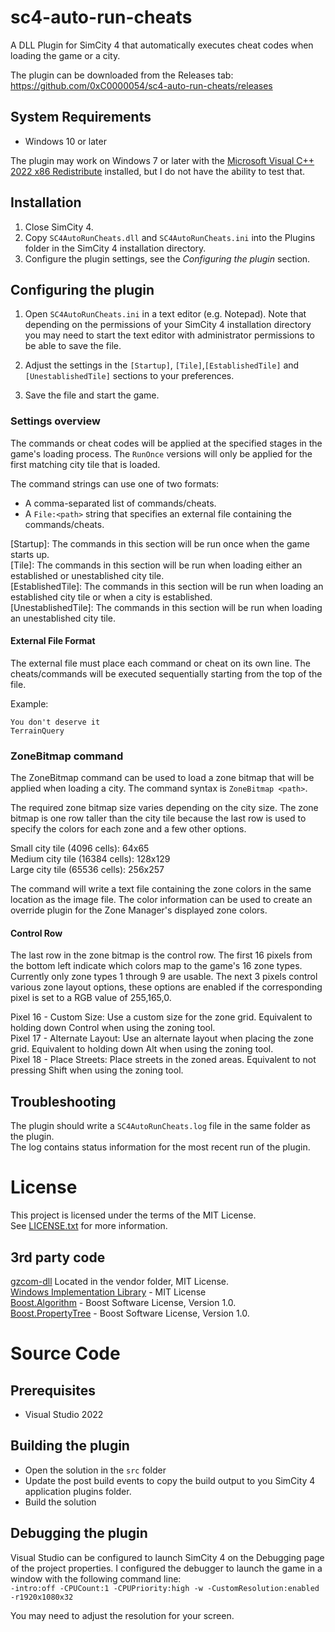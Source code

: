 # sc4-auto-run-cheats

A DLL Plugin for SimCity 4 that automatically executes cheat codes when loading the game or a city.

The plugin can be downloaded from the Releases tab: https://github.com/0xC0000054/sc4-auto-run-cheats/releases

## System Requirements

* Windows 10 or later

The plugin may work on Windows 7 or later with the [Microsoft Visual C++ 2022 x86 Redistribute](https://aka.ms/vs/17/release/vc_redist.x86.exe)
installed, but I do not have the ability to test that.

## Installation

1. Close SimCity 4.
2. Copy `SC4AutoRunCheats.dll` and `SC4AutoRunCheats.ini` into the Plugins folder in the SimCity 4 installation directory.
3. Configure the plugin settings, see the *Configuring the plugin* section.

## Configuring the plugin

1. Open `SC4AutoRunCheats.ini` in a text editor (e.g. Notepad).
Note that depending on the permissions of your SimCity 4 installation directory you may need to start the text editor with administrator permissions to be able to save the file.

2. Adjust the settings in the `[Startup]`, `[Tile]`,`[EstablishedTile]` and `[UnestablishedTile]` sections to your preferences.

3. Save the file and start the game.

### Settings overview

The commands or cheat codes will be applied at the specified stages in the game's loading process.
The `RunOnce` versions will only be applied for the first matching city tile that is loaded.

The command strings can use one of two formats:

* A comma-separated list of commands/cheats.
* A `File:<path>` string that specifies an external file containing the commands/cheats.

[Startup]: The commands in this section will be run once when the game starts up.    
[Tile]: The commands in this section will be run when loading either an established or unestablished city tile.    
[EstablishedTile]: The commands in this section will be run when loading an established city tile or when a city is established.    
[UnestablishedTile]: The commands in this section will be run when loading an unestablished city tile.

#### External File Format

The external file must place each command or cheat on its own line.
The cheats/commands will be executed sequentially starting from the top of the file.

Example:

```
You don't deserve it
TerrainQuery
```

### ZoneBitmap command

The ZoneBitmap command can be used to load a zone bitmap that will be applied when loading a city.
The command syntax is `ZoneBitmap <path>`.

The required zone bitmap size varies depending on the city size. The zone bitmap is one row taller
than the city tile because the last row is used to specify the colors for each zone and a few other options.

Small city tile (4096 cells): 64x65    
Medium city tile (16384 cells): 128x129    
Large city tile (65536 cells): 256x257   

The command will write a text file containing the zone colors in the same location as the image file.
The color information can be used to create an override plugin for the Zone Manager's displayed zone colors.

#### Control Row

The last row in the zone bitmap is the control row. The first 16 pixels from the bottom left indicate which colors
map to the game's 16 zone types. Currently only zone types 1 through 9 are usable.
The next 3 pixels control various zone layout options, these options are enabled if the corresponding pixel is set
to a RGB value of 255,165,0.

Pixel 16 - Custom Size: Use a custom size for the zone grid. Equivalent to holding down Control when using the zoning tool.   
Pixel 17 - Alternate Layout: Use an alternate layout when placing the zone grid. Equivalent to holding down Alt when using the zoning tool.   
Pixel 18 - Place Streets: Place streets in the zoned areas. Equivalent to not pressing Shift when using the zoning tool.   

## Troubleshooting

The plugin should write a `SC4AutoRunCheats.log` file in the same folder as the plugin.    
The log contains status information for the most recent run of the plugin.

# License

This project is licensed under the terms of the MIT License.    
See [LICENSE.txt](LICENSE.txt) for more information.

## 3rd party code

[gzcom-dll](https://github.com/nsgomez/gzcom-dll/tree/master) Located in the vendor folder, MIT License.    
[Windows Implementation Library](https://github.com/microsoft/wil) - MIT License    
[Boost.Algorithm](https://www.boost.org/doc/libs/1_84_0/libs/algorithm/doc/html/index.html) - Boost Software License, Version 1.0.    
[Boost.PropertyTree](https://www.boost.org/doc/libs/1_84_0/doc/html/property_tree.html) - Boost Software License, Version 1.0.

# Source Code

## Prerequisites

* Visual Studio 2022

## Building the plugin

* Open the solution in the `src` folder
* Update the post build events to copy the build output to you SimCity 4 application plugins folder.
* Build the solution

## Debugging the plugin

Visual Studio can be configured to launch SimCity 4 on the Debugging page of the project properties.
I configured the debugger to launch the game in a window with the following command line:    
`-intro:off -CPUCount:1 -CPUPriority:high -w -CustomResolution:enabled -r1920x1080x32`

You may need to adjust the resolution for your screen.
